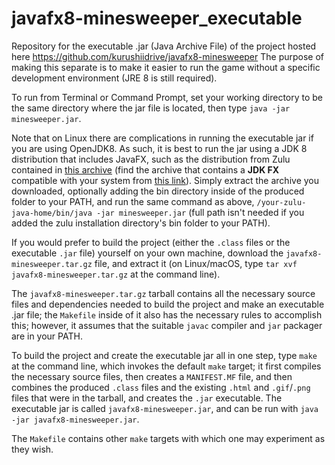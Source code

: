 # javafx8-minesweeper_executable
Repository for the executable .jar (Java Archive File) of the project hosted here https://github.com/kurushiidrive/javafx8-minesweeper
The purpose of making this separate is to make it easier to run the game without a specific development environment (JRE 8 is still required).

To run from Terminal or Command Prompt, set your working directory to be the same directory where the jar file is located, then type `java -jar minesweeper.jar`.

Note that on Linux there are complications in running the executable jar if you are using OpenJDK8. As such, it is best to run the jar using a JDK 8 distribution that includes JavaFX, such as the distribution from Zulu contained in [this archive](https://cdn.azul.com/zulu/bin/zulu8.48.0.53-ca-fx-jdk8.0.265-linux_x64.tar.gz) (find the archive that contains a **JDK FX** compatible with your system from [this link](https://www.azul.com/downloads/zulu-community/)). Simply extract the archive you downloaded, optionally adding the bin directory inside of the produced folder to your PATH, and run the same command as above, `/your-zulu-java-home/bin/java -jar minesweeper.jar` (full path isn't needed if you added the zulu installation directory's bin folder to your PATH).

If you would prefer to build the project (either the `.class` files or the executable `.jar` file) yourself on your own machine, download the `javafx8-minesweeper.tar.gz` file, and extract it (on Linux/macOS, type `tar xvf javafx8-minesweeper.tar.gz` at the command line).

The `javafx8-minesweeper.tar.gz` tarball contains all the necessary source files and dependencies needed to build the project and make an executable .jar file; the `Makefile` inside of it also has the necessary rules to accomplish this; however, it assumes that the suitable `javac` compiler and `jar` packager are in your PATH.

To build the project and create the executable jar all in one step, type `make` at the command line, which invokes the default `make` target; it first compiles the necessary source files, then creates a `MANIFEST.MF` file, and then combines the produced `.class` files and the existing `.html` and `.gif`/`.png` files that were in the tarball, and creates the `.jar` executable. The executable jar is called `javafx8-minesweeper.jar`, and can be run with `java -jar javafx8-minesweeper.jar`.

The `Makefile` contains other `make` targets with which one may experiment as they wish.
